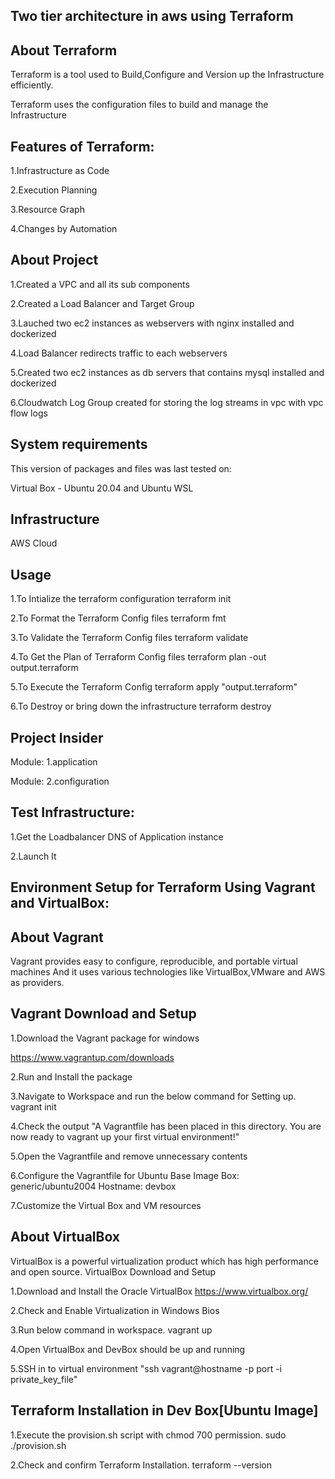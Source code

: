 ## **Two tier architecture in aws using Terraform**

## **About Terraform**

Terraform is a tool used to Build,Configure and Version up the Infrastructure efficiently.

Terraform uses the configuration files to build and manage the Infrastructure

## **Features of Terraform:**

1.Infrastructure as Code

2.Execution Planning

3.Resource Graph

4.Changes by Automation

## **About Project**

1.Created a VPC and all its sub components

2.Created a Load Balancer and Target Group

3.Lauched two ec2 instances as webservers with nginx installed and dockerized

4.Load Balancer redirects traffic to each webservers

5.Created two ec2 instances as db servers that contains mysql installed and dockerized

6.Cloudwatch Log Group created for storing the log streams in vpc with vpc flow logs

## **System requirements**

This version of packages and files was last tested on:

Virtual Box - Ubuntu 20.04 and Ubuntu WSL


## **Infrastructure**

AWS Cloud

## **Usage**

1.To Intialize the terraform configuration
  terraform init

2.To Format the Terraform Config files
  terraform fmt

3.To Validate the Terraform Config files
  terraform validate

4.To Get the Plan of Terraform Config files
  terraform plan -out output.terraform

5.To Execute the Terraform Config
  terraform apply "output.terraform"

6.To Destroy or bring down the infrastructure
  terraform destroy

## **Project Insider**

Module: 1.application

Module: 2.configuration

## **Test Infrastructure:**

1.Get the Loadbalancer DNS of Application instance

2.Launch It

## **Environment Setup for Terraform Using Vagrant and VirtualBox:**

## **About Vagrant**
Vagrant provides easy to configure, reproducible, and portable virtual machines And it uses various technologies like VirtualBox,VMware and AWS as providers.

## **Vagrant Download and Setup**
1.Download the Vagrant package for windows

https://www.vagrantup.com/downloads

2.Run and Install the package

3.Navigate to Workspace and run the below command for Setting up. vagrant init

4.Check the output "A Vagrantfile has been placed in this directory. You are now ready to vagrant up your first virtual environment!"

5.Open the Vagrantfile and remove unnecessary contents

6.Configure the Vagrantfile for Ubuntu Base Image Box: generic/ubuntu2004 Hostname: devbox

7.Customize the Virtual Box and VM resources

## **About VirtualBox**
VirtualBox is a powerful virtualization product which has high performance and open source. VirtualBox Download and Setup

1.Download and Install the Oracle VirtualBox https://www.virtualbox.org/

2.Check and Enable Virtualization in Windows Bios

3.Run below command in workspace. vagrant up

4.Open VirtualBox and DevBox should be up and running

5.SSH in to virtual environment "ssh vagrant@hostname -p port -i private_key_file"


## **Terraform Installation in Dev Box[Ubuntu Image]**
1.Execute the provision.sh script with chmod 700 permission. sudo ./provision.sh

2.Check and confirm Terraform Installation. terraform --version
